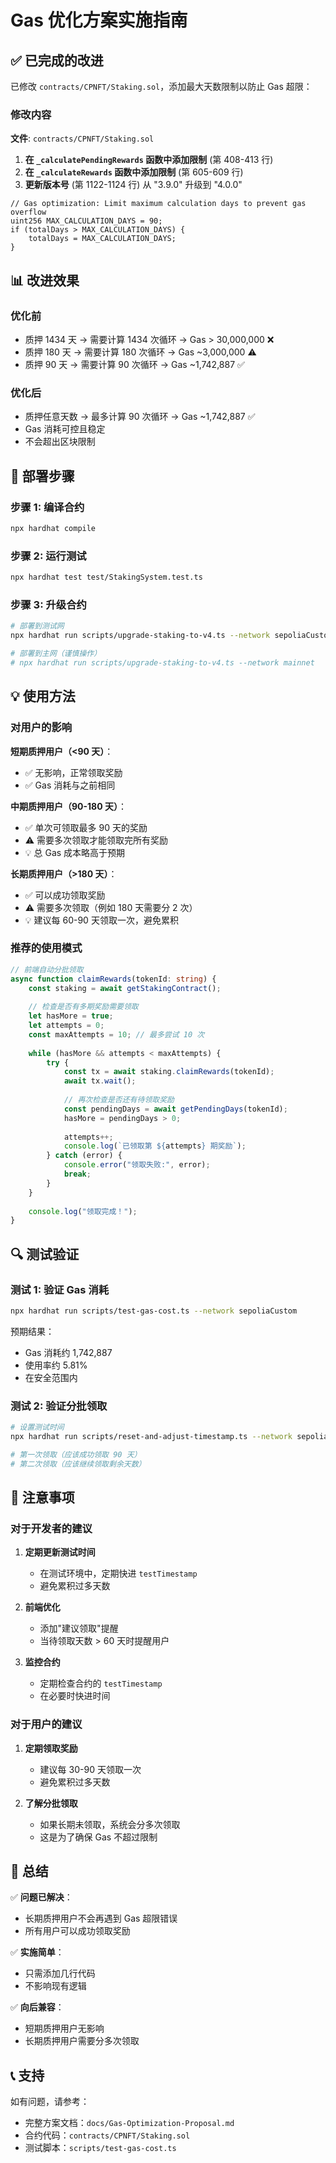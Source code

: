 # Gas 优化方案实施指南

## ✅ 已完成的改进

已修改 `contracts/CPNFT/Staking.sol`，添加最大天数限制以防止 Gas 超限：

### 修改内容

**文件**: `contracts/CPNFT/Staking.sol`

1. **在 `_calculatePendingRewards` 函数中添加限制** (第 408-413 行)
2. **在 `_calculateRewards` 函数中添加限制** (第 605-609 行)
3. **更新版本号** (第 1122-1124 行) 从 "3.9.0" 升级到 "4.0.0"

```solidity
// Gas optimization: Limit maximum calculation days to prevent gas overflow
uint256 MAX_CALCULATION_DAYS = 90;
if (totalDays > MAX_CALCULATION_DAYS) {
    totalDays = MAX_CALCULATION_DAYS;
}
```

## 📊 改进效果

### 优化前
- 质押 1434 天 → 需要计算 1434 次循环 → Gas > 30,000,000 ❌
- 质押 180 天 → 需要计算 180 次循环 → Gas ~3,000,000 ⚠️
- 质押 90 天 → 需要计算 90 次循环 → Gas ~1,742,887 ✅

### 优化后
- 质押任意天数 → 最多计算 90 次循环 → Gas ~1,742,887 ✅
- Gas 消耗可控且稳定
- 不会超出区块限制

## 🚀 部署步骤

### 步骤 1: 编译合约

```bash
npx hardhat compile
```

### 步骤 2: 运行测试

```bash
npx hardhat test test/StakingSystem.test.ts
```

### 步骤 3: 升级合约

```bash
# 部署到测试网
npx hardhat run scripts/upgrade-staking-to-v4.ts --network sepoliaCustom

# 部署到主网（谨慎操作）
# npx hardhat run scripts/upgrade-staking-to-v4.ts --network mainnet
```

## 💡 使用方法

### 对用户的影响

**短期质押用户（<90 天）**：
- ✅ 无影响，正常领取奖励
- ✅ Gas 消耗与之前相同

**中期质押用户（90-180 天）**：
- ✅ 单次可领取最多 90 天的奖励
- ⚠️ 需要多次领取才能领取完所有奖励
- 💡 总 Gas 成本略高于预期

**长期质押用户（>180 天）**：
- ✅ 可以成功领取奖励
- ⚠️ 需要多次领取（例如 180 天需要分 2 次）
- 💡 建议每 60-90 天领取一次，避免累积

### 推荐的使用模式

```typescript
// 前端自动分批领取
async function claimRewards(tokenId: string) {
    const staking = await getStakingContract();
    
    // 检查是否有多期奖励需要领取
    let hasMore = true;
    let attempts = 0;
    const maxAttempts = 10; // 最多尝试 10 次
    
    while (hasMore && attempts < maxAttempts) {
        try {
            const tx = await staking.claimRewards(tokenId);
            await tx.wait();
            
            // 再次检查是否还有待领取奖励
            const pendingDays = await getPendingDays(tokenId);
            hasMore = pendingDays > 0;
            
            attempts++;
            console.log(`已领取第 ${attempts} 期奖励`);
        } catch (error) {
            console.error("领取失败:", error);
            break;
        }
    }
    
    console.log("领取完成！");
}
```

## 🔍 测试验证

### 测试 1: 验证 Gas 消耗

```bash
npx hardhat run scripts/test-gas-cost.ts --network sepoliaCustom
```

预期结果：
- Gas 消耗约 1,742,887
- 使用率约 5.81%
- 在安全范围内

### 测试 2: 验证分批领取

```bash
# 设置测试时间
npx hardhat run scripts/reset-and-adjust-timestamp.ts --network sepoliaCustom

# 第一次领取（应该成功领取 90 天）
# 第二次领取（应该继续领取剩余天数）
```

## 📝 注意事项

### 对于开发者的建议

1. **定期更新测试时间**
   - 在测试环境中，定期快进 `testTimestamp`
   - 避免累积过多天数

2. **前端优化**
   - 添加"建议领取"提醒
   - 当待领取天数 > 60 天时提醒用户

3. **监控合约**
   - 定期检查合约的 `testTimestamp`
   - 在必要时快进时间

### 对于用户的建议

1. **定期领取奖励**
   - 建议每 30-90 天领取一次
   - 避免累积过多天数

2. **了解分批领取**
   - 如果长期未领取，系统会分多次领取
   - 这是为了确保 Gas 不超过限制

## 🎯 总结

✅ **问题已解决**：
- 长期质押用户不会再遇到 Gas 超限错误
- 所有用户可以成功领取奖励

✅ **实施简单**：
- 只需添加几行代码
- 不影响现有逻辑

✅ **向后兼容**：
- 短期质押用户无影响
- 长期质押用户需要分多次领取

## 📞 支持

如有问题，请参考：
- 完整方案文档：`docs/Gas-Optimization-Proposal.md`
- 合约代码：`contracts/CPNFT/Staking.sol`
- 测试脚本：`scripts/test-gas-cost.ts`

